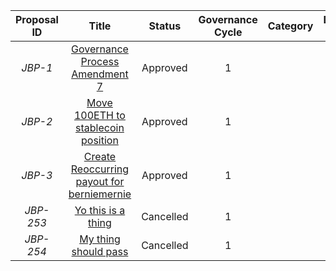 | Proposal ID | Title | Status | Governance Cycle | Category | Discussion Thread | Data Backup | Voting | Total Votes | For | Against |
| :--: | :--: | :--: | :--: | :--: | :--: | :--: | :--: | :--: | :--: | :--: |
| _JBP-1_ | [Governance Process Amendment 7](/GC1/JBP-1.md) | Approved | 1 |  | [Discord](https://discord.com/channels/889377541675159602/964601032703352873/1004435611681300620) |  | [Snapshot](https://snapshot.org/#/jbdao.eth/proposal/0x32764c0aa691cf9e8ac32d2ebcd4953159647fa59bce113bbdfe3a539d73340a) | 88 | 100.0M | 0 |
| _JBP-2_ | [Move 100ETH to stablecoin position](/GC1/JBP-2.md) | Approved | 1 |  | [Discord](https://discord.com/channels/889377541675159602/964601032703352873/1004549961788170260) |  | [Snapshot](https://snapshot.org/#/jbdao.eth/proposal/0x095e7a3a7368bb4733d8d39793a73282bed25d4c42714b127060bff68a06586e) | 97 | 150.6M | 111.6k |
| _JBP-3_ | [Create Reoccurring payout for berniemernie](/GC1/JBP-3.md) | Approved | 1 |  | [Discord](https://discord.com/channels/889377541675159602/964601032703352873/1004435613484855316) | [IPFS](https://gateway.pinata.cloud/ipfs/QmY2jBzKmsSGrBdeWQgwr4W7d6pjrdxqodH7xMJJrxgwJQ) | [Snapshot](       https://snapshot.org/#/jbdao.eth/proposal/0x52a79a1ff36b2fafab1a20c17f54559a90849e90d59303320d52429468bebf55     ) | 98 | 150.7M | 0 |
| _JBP-253_ | [Yo this is a thing](/GC1/JBP-253.md) | Cancelled | 1 |  | [Discord](https://discord.com/channels/889377541675159602/964601032703352873/1016568034044948550) | [IPFS](https://gateway.pinata.cloud/ipfs/QmYrbqkENgVRT7uMrk8rzAKvj2DJz1z86vm41k1ToMQRRD) | [Snapshot](https://snapshot.org/#/jigglyjams.eth/proposal/0x4a177f0d5f8ed4e3d6ff4728bc67df1508c7653b66457b390b6a8b5eb0b42eee) | 0 | 0 | 0 |
| _JBP-254_ | [My thing should pass](/GC1/JBP-254.md) | Cancelled | 1 |  | [Discord](https://discord.com/channels/889377541675159602/964601032703352873/1016568035013836832) | [IPFS](https://gateway.pinata.cloud/ipfs/QmTdneyfXnrXJCvoTQqSSV2SrhE6BqaBEcJ8biYZMLCdaS) | [Snapshot](https://snapshot.org/#/jigglyjams.eth/proposal/0x66797393eb790e49129ea724a5dd59d19d707c0743ed8cf78ec8348962a8b169) | 0 | 0 | 0 |